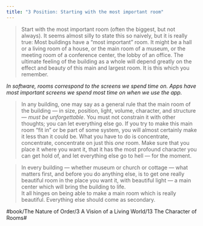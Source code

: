 ```yaml
---
title: "3 Position: Starting with the most important room"
---
```


> Start with the most important room (often the biggest, but not always). It seems almost silly to state this so naively, but it is really true: Most buildings have a “most important” room. It might be a hall or a living room of a house, or the main room of a museum, or the meeting room of a conference center, the lobby of an office. The ultimate feeling of the building as a whole will depend greatly on the effect and beauty of this main and largest room. It is this which you remember.  

*In software, rooms correspond to the screens we spend time on. Apps have most important screens we spend most time on when we use the app.*

> In any building, one may say as a general rule that the main room of the building — in size, position, light, volume, character, and structure — *must be unforgettable*. You must not constrain it with other thoughts; you can let everything else go. If you try to make this main room “fit in” or be part of some system, you will almost certainly make it less than it could be. What you have to do is concentrate, concentrate, concentrate on just this *one* room. Make sure that you place it where you want it, that it has the most profound character you can get hold of, and let everything else go to hell — for the moment.  

> In every building — whether museum or church or cottage — what matters first, and before you do anything else, is to get one really beautiful room in the place you want it, with beautiful light — a main center which will bring the building to life.  
> It all hinges on being able to make a main room which is really beautiful. Everything else should come as secondary.  

#book/The Nature of Order/3 A Vision of a Living World/13 The Character of Rooms#